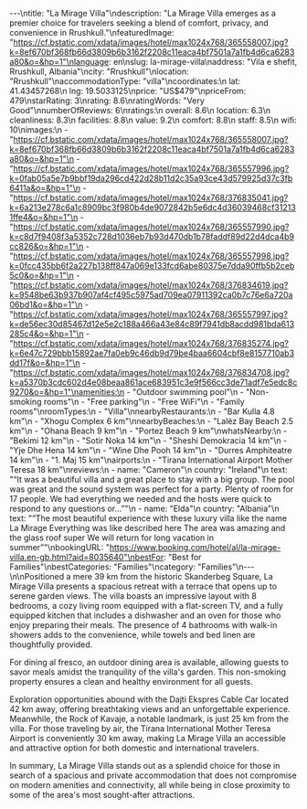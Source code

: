 ---\ntitle: "La Mirage Villa"\ndescription: "La Mirage Villa emerges as a premier choice for travelers seeking a blend of comfort, privacy, and convenience in Rrushkull."\nfeaturedImage: "https://cf.bstatic.com/xdata/images/hotel/max1024x768/365558007.jpg?k=8ef670bf368fb66d3809b6b3162f2208c11eaca4bf7501a7a1fb4d6ca6283a80&o=&hp=1"\nlanguage: en\nslug: la-mirage-villa\naddress: "Vila e shefit, Rrushkull, Albania"\ncity: "Rrushkull"\nlocation: "Rrushkull"\naccommodationType: "villa"\ncoordinates:\n  lat: 41.43457268\n  lng: 19.5033125\nprice: "US$479"\npriceFrom: 479\nstarRating: 3\nrating: 8.6\nratingWords: "Very Good"\nnumberOfReviews: 6\nratings:\n  overall: 8.6\n  location: 6.3\n  cleanliness: 8.3\n  facilities: 8.8\n  value: 9.2\n  comfort: 8.8\n  staff: 8.5\n  wifi: 10\nimages:\n  - "https://cf.bstatic.com/xdata/images/hotel/max1024x768/365558007.jpg?k=8ef670bf368fb66d3809b6b3162f2208c11eaca4bf7501a7a1fb4d6ca6283a80&o=&hp=1"\n  - "https://cf.bstatic.com/xdata/images/hotel/max1024x768/365557996.jpg?k=0fab05a5e7b9bbf19da296cd422d28b11d2c35a93ce43d579925d37c3fb6411a&o=&hp=1"\n  - "https://cf.bstatic.com/xdata/images/hotel/max1024x768/376835041.jpg?k=6a213e278c6a1c8909bc3f980b4de9072842b5e6dc4d36039468cf312131ffe4&o=&hp=1"\n  - "https://cf.bstatic.com/xdata/images/hotel/max1024x768/365557990.jpg?k=c8d7f9408f3a5352c728d1036eb7b93d470db1b78faddf89d22d4dca4b9cc826&o=&hp=1"\n  - "https://cf.bstatic.com/xdata/images/hotel/max1024x768/365557998.jpg?k=0fcc435bb6f2a227b138ff847a069e133fcd6abe80375e7dda90ffb5b2ceb5c0&o=&hp=1"\n  - "https://cf.bstatic.com/xdata/images/hotel/max1024x768/376834619.jpg?k=9548be63b937b907af4cf495c5975ad709ea07911392ca0b7c76e6a720a06bd1&o=&hp=1"\n  - "https://cf.bstatic.com/xdata/images/hotel/max1024x768/365557997.jpg?k=de56ec30d85467d12e5e2c188a466a43e84c89f7941db8acdd981bda613285c4&o=&hp=1"\n  - "https://cf.bstatic.com/xdata/images/hotel/max1024x768/376835274.jpg?k=6e47c729bbb15892ae7fa0eb9c46db9d79be4baa6604cbf8e8157710ab3dd17f&o=&hp=1"\n  - "https://cf.bstatic.com/xdata/images/hotel/max1024x768/376834708.jpg?k=a5370b3cdc602d4e08beaa861ace683951c3e9f566cc3de71adf7e5edc8c9270&o=&hp=1"\namenities:\n  - "Outdoor swimming pool"\n  - "Non-smoking rooms"\n  - "Free parking"\n  - "Free WiFi"\n  - "Family rooms"\nroomTypes:\n  - "Villa"\nnearbyRestaurants:\n  - "Bar Kulla 4.8 km"\n  - "Xhogu Complex 6 km"\nnearbyBeaches:\n  - "Lalëz Bay Beach 2.5 km"\n  - "Ohana Beach 9 km"\n  - "Portez Beach 9 km"\nwhatsNearby:\n  - "Bekimi 12 km"\n  - "Sotir Noka 14 km"\n  - "Sheshi Demokracia 14 km"\n  - "Yje Dhe Hena 14 km"\n  - "Wine Dhe Pooh 14 km"\n  - "Durres Amphiteatre 14 km"\n  - "1. Maj 15 km"\nairports:\n  - "Tirana International Airport Mother Teresa 18 km"\nreviews:\n  - name: "Cameron"\n    country: "Ireland"\n    text: "“It was a beautiful villa and a great place to stay with a big group. The pool was great and the sound system was perfect for a party. Plenty of room for 17 people. We had everything we needed and the hosts were quick to respond to any questions or...”"\n  - name: "Elda"\n    country: "Albania"\n    text: "“The most beautiful experience with these luxury villa like the name La Mirage
Everything was like described here
The area was amazing and the glass roof super
We will return for long vacation in summer”"\nbookingURL: "https://www.booking.com/hotel/al/la-mirage-villa.en-gb.html?aid=8035640"\nbestFor: "Best for Families"\nbestCategories: "Families"\ncategory: "Families"\n---\n\nPositioned a mere 39 km from the historic Skanderbeg Square, La Mirage Villa presents a spacious retreat with a terrace that opens up to serene garden views. The villa boasts an impressive layout with 8 bedrooms, a cozy living room equipped with a flat-screen TV, and a fully equipped kitchen that includes a dishwasher and an oven for those who enjoy preparing their meals. The presence of 4 bathrooms with walk-in showers adds to the convenience, while towels and bed linen are thoughtfully provided.

For dining al fresco, an outdoor dining area is available, allowing guests to savor meals amidst the tranquility of the villa's garden. This non-smoking property ensures a clean and healthy environment for all guests.

Exploration opportunities abound with the Dajti Ekspres Cable Car located 42 km away, offering breathtaking views and an unforgettable experience. Meanwhile, the Rock of Kavaje, a notable landmark, is just 25 km from the villa. For those traveling by air, the Tirana International Mother Teresa Airport is conveniently 30 km away, making La Mirage Villa an accessible and attractive option for both domestic and international travelers.

In summary, La Mirage Villa stands out as a splendid choice for those in search of a spacious and private accommodation that does not compromise on modern amenities and connectivity, all while being in close proximity to some of the area's most sought-after attractions.